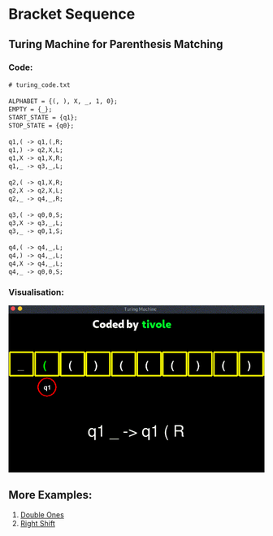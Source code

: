 # Bracket Sequence

## Turing Machine for Parenthesis Matching

### Code:

```
# turing_code.txt

ALPHABET = {(, ), X, _, 1, 0};
EMPTY = {_};
START_STATE = {q1};
STOP_STATE = {q0};

q1,( -> q1,(,R;
q1,) -> q2,X,L;
q1,X -> q1,X,R;
q1,_ -> q3,_,L;

q2,( -> q1,X,R;
q2,X -> q2,X,L;
q2,_ -> q4,_,R;

q3,( -> q0,0,S;
q3,X -> q3,_,L;
q3,_ -> q0,1,S;

q4,( -> q4,_,L;
q4,) -> q4,_,L;
q4,X -> q4,_,L;
q4,_ -> q0,0,S;
```

### Visualisation:

<p align="center">
  <img src="img/Bracket_Sequence.gif">
</p>


## More Examples:

1. [Double Ones](../Double%20Ones/README.md)
2. [Right Shift](../Right%20Shift/README.md)